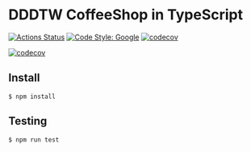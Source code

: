 # DDDTW CoffeeShop in TypeScript

[![Actions Status](https://github.com/FongX777/dddtw-coffeeshoip-typescript/workflows/PR%20Checks/badge.svg)](https://github.com/FongX777/dddtw-coffeeshoip-typescript/actions) [![Code Style: Google](https://img.shields.io/badge/code%20style-google-blueviolet.svg)](https://github.com/google/gts) [![codecov](https://img.shields.io/codecov/c/github/FongX777/dddtw-coffeeshop-typescript.svg?color=blue&style=plastic)](https://codecov.io/gh/FongX777/dddtw-coffeeshop-typescript)

[![codecov](https://codecov.io/gh/FongX777/dddtw-coffeeshop-typescript/branch/master/graph/badge.svg)](https://codecov.io/gh/FongX777/dddtw-coffeeshop-typescript)

## Install

```
$ npm install
```

## Testing

```
$ npm run test
```
